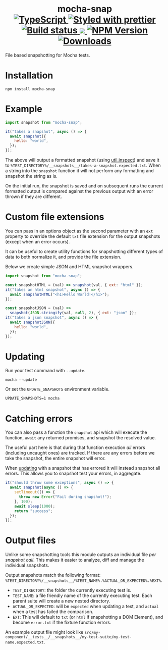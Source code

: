 <h1 align="center">
  <!-- Logo -->
  <br/>
  mocha-snap
  <br/>

  <!-- Language -->
  <a href="http://typescriptlang.org">
    <img src="https://img.shields.io/badge/%3C%2F%3E-typescript-blue.svg" alt="TypeScript"/>
  </a>
  <!-- Format -->
  <a href="https://github.com/prettier/prettier">
    <img src="https://img.shields.io/badge/styled_with-prettier-ff69b4.svg" alt="Styled with prettier"/>
  </a>
  <!-- CI -->
  <a href="https://github.com/dylanpiercey/mocha-snap/actions/workflows/ci.yml">
    <img src="https://github.com/dylanpiercey/mocha-snap/actions/workflows/ci.yml/badge.svg" alt="Build status"/>
  </a>
  <!-- Coverage -->
  <a href="https://codecov.io/gh/dylanpiercey/mocha-snap">
    <img src="https://codecov.io/gh/dylanpiercey/mocha-snap/branch/main/graph/badge.svg?token=5bffc299-715e-4e06-9653-266b79b9f7f1"/>
  </a>
  <!-- NPM Version -->
  <a href="https://npmjs.org/package/mocha-snap">
    <img src="https://img.shields.io/npm/v/mocha-snap.svg" alt="NPM Version"/>
  </a>
  <!-- Downloads -->
  <a href="https://npmjs.org/package/mocha-snap">
    <img src="https://img.shields.io/npm/dm/mocha-snap.svg" alt="Downloads"/>
  </a>
</h1>

File based snapshotting for Mocha tests.

# Installation

```console
npm install mocha-snap
```

# Example

```javascript
import snapshot from "mocha-snap";

it("takes a snapshot", async () => {
  await snapshot({
    hello: "world",
  });
});
```

The above will output a formatted snapshot (using [util.inspect](https://nodejs.org/dist/latest-v16.x/docs/api/util.html#util_util_inspect_object_options)) and save it to `%TEST_DIRECTORY%/__snapshots__/takes-a-snapshot.expected.txt`. When a string into the `snapshot` function it will not perform any formatting and snapshot the string as is.

On the initial run, the snapshot is saved and on subsequent runs the current formatted output is compared against the previous output with an error thrown if they are different.

# Custom file extensions

You can pass in an options object as the second parameter with an `ext` property to override the default `txt` file extension for the output snapshots (except when an error occurs).

It can be useful to create utility functions for snapshotting different types of data to both normalize it, and provide the file extension.

Below we create simple JSON and HTML snapshot wrappers.

```javascript
import snapshot from "mocha-snap";

const snapshotHTML = (val) => snapshot(val, { ext: "html" });
it("takes an html snapshot", async () => {
  await snapshotHTML("<h1>Hello World!</h1>");
});

const snapshotJSON = (val) =>
  snapshot(JSON.stringify(val, null, 2), { ext: "json" });
it("takes a json snapshot", async () => {
  await snapshotJSON({
    hello: "world",
  });
});
```

# Updating

Run your test command with `--update`.

```terminal
mocha --update
```

Or set the `UPDATE_SNAPSHOTS` environment variable.

```terminal
UPDATE_SNAPSHOTS=1 mocha
```

# Catching errors

You can also pass a function the `snapshot` api which will execute the function, `await` any returned promises, and snapshot the resolved value.

The useful part here is that during that function execution _all_ errors (including uncaught ones) are tracked.
If there are any errors before we take the snapshot, the entire snapshot will error.

When [updating](#updating) with a snapshot that has errored it will instead snapshot all errors.
This allows you to snapshot test your errors, in aggregate.

```js
it("should throw some exceptions", async () => {
  await snapshot(async () => {
    setTimeout(() => {
      throw new Error("Fail during snapshot!");
    }, 100);
    await sleep(1000);
    return "success";
  });
});
```

# Output files

Unlike some snapshotting tools this module outputs an individual file _per snapshot call_.
This makes it easier to analyze, diff and manage the individual snapshots.

Output snapshots match the following format: `%TEST_DIRECTORY%/__snapshots__/%TEST_NAME%.%ACTUAL_OR_EXPECTED%.%EXT%`.

- `TEST_DIRECTORY`: the folder the currently executing test is.
- `TEST_NAME`: a file friendly name of the currently executing test. Each parent suite will create a new nested directory.
- `ACTUAL_OR_EXPECTED`: will be `expected` when updating a test, and `actual` when a test has failed the comparison.
- `EXT`: This will default to `txt` (or `html` if snapshotting a DOM Element), and become `error.txt` if the fixture function errors.

An example output file might look like `src/my-component/__tests__/__snapshots__/my-test-suite/my-test-name.expected.txt`.
